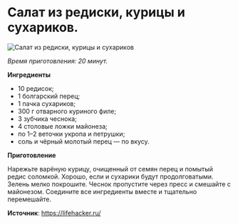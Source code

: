 # Салат из редиски, курицы и сухариков.

![Салат из редиски, курицы и сухариков](/images/Kulinar/Salad/redkur.jpg 'Салат из редиски, курицы и сухариков')

_Время приготовления: 20 минут._

**Ингредиенты**

- 10 редисок;
- 1 болгарский перец;
- 1 пачка сухариков;
- 300 г отварного куриного филе;
- 3 зубчика чеснока;
- 4 столовые ложки майонеза;
- по 1–2 веточки укропа и петрушки;
- соль и чёрный молотый перец — по вкусу.

**Приготовление**

Нарежьте варёную курицу, очищенный от семян перец и помытый редис соломкой. Хорошо, если и сухарики будут продолговатыми. Зелень мелко покрошите. Чеснок пропустите через пресс и смешайте с майонезом. Соедините все ингредиенты вместе и тщательно перемешайте.

**Источник**: https://lifehacker.ru/
